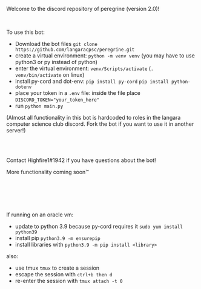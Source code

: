 Welcome to the discord repository of peregrine (version 2.0)!

<br/>

To use this bot:
- Download the bot files `git clone https://github.com/langaracpsc/peregrine.git`
- create a virtual environment: `python -m venv venv` (you may have to use python3 or py instead of python)
- enter the virtual environment: `venv/Scripts/activate` (`. venv/bin/activate` on linux)
- install py-cord and dot-env: `pip install py-cord` `pip install python-dotenv`
- place your token in a `.env` file: inside the file place `DISCORD_TOKEN="your_token_here"`
- run `python main.py`


(Almost all functionality in this bot is hardcoded to roles in the langara computer science club discord. Fork the bot if you want to use it in another server!)

<br/>
<br/>

Contact Highfire1#1942 if you have questions about the bot!

More functionality coming soon™️

<br/>
<br/>
<br/>
<br/>

If running on an oracle vm:
- update to python 3.9 because py-cord requires it `sudo yum install python39`
- install pip `python3.9 -m ensurepip`
- install libraries with `python3.9 -m pip install <library>`

also:
- use tmux `tmux` to create a session
- escape the session with `ctrl+b then d` 
- re-enter the session with `tmux attach -t 0 `
